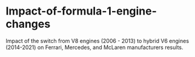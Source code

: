 # Impact-of-formula-1-engine-changes
Impact of the switch from V8 engines (2006 - 2013) to hybrid V6 engines (2014-2021) on Ferrari, Mercedes, and McLaren manufacturers results.
